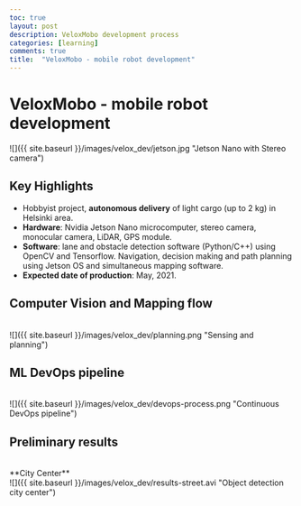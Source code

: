 ```yaml
---
toc: true
layout: post
description: VeloxMobo development process
categories: [learning]
comments: true
title:  "VeloxMobo - mobile robot development"
---
```

# VeloxMobo - mobile robot development

![]({{ site.baseurl }}/images/velox_dev/jetson.jpg "Jetson Nano with Stereo camera")

## Key Highlights

- Hobbyist project, **autonomous delivery** of light cargo (up to 2 kg) in Helsinki area.
- **Hardware**: Nvidia Jetson Nano microcomputer, stereo camera, monocular camera, LiDAR, GPS module.
- **Software**: lane and obstacle detection software (Python/C++) using OpenCV and Tensorflow. Navigation, decision making and path planning using Jetson OS and simultaneous mapping software.
- **Expected date of production**: May, 2021.

## Computer Vision and Mapping flow
<br>
![]({{ site.baseurl }}/images/velox_dev/planning.png "Sensing and planning")
<br>

## ML DevOps pipeline
<br>
![]({{ site.baseurl }}/images/velox_dev/devops-process.png "Continuous DevOps pipeline")
<br>

## Preliminary results
<br>
**City Center** <br>
![]({{ site.baseurl }}/images/velox_dev/results-street.avi "Object detection city center")
<br>
